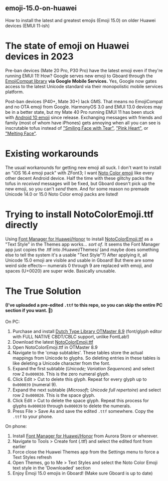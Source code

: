 ## emoji-15.0-on-huawei
How to install the latest and greatest emojis (Emoji 15.0) on older Huawei devices (EMUI 11-ish)

# The state of emoji on Huawei devices in 2023
Pre-ban devices (Mate 20 Pro, P30 Pro) have the latest emoji even if they're running EMUI 11! How? Google serves new emoji to Gboard through the [EmojiCompat library](https://developer.android.com/develop/ui/views/text-and-emoji/emoji-compat) **via Google Mobile Services.** Yes, Google now gates access to the latest Unicode standard via their monopolistic mobile services platform.

Post-ban devices (P40+, Mate 30+) lack GMS. That means no EmojiCompat and no OTA emoji from Google. HarmonyOS 3.0 and EMUI 13.0 devices may be in a better state, but my Mate 40 Pro running EMUI 11 has been stuck with [Android 10 emoji](https://emojipedia.org/google/android-10.0/) since release. Exchanging messages with friends and family (most of whom have iPhones) gets annoying when all you can see is inscrutable tofus instead of ["Smiling Face with Tear"](https://emojipedia.org/smiling-face-with-tear/), ["Pink Heart"](https://emojipedia.org/pink-heart/), or ["Melting Face"](https://emojipedia.org/melting-face/).

# Existing workarounds
The usual workarounds for getting new emoji all suck. I don't want to install an "iOS 16.4 emoji pack" with ZFont3; I want [Noto Color emoji](https://fonts.google.com/noto/specimen/Noto+Color+Emoji) like every other decent Android device. Half the time with these glitchy packs the tofus in *received* messages will be fixed, but Gboard doesn't pick up the new emoji, so you can't *send* them. And for some reason no premade Unicode 14.0 or 15.0 Noto Color emoji packs are listed! 

# Trying to install NotoColorEmoji.ttf directly
Using [Font Manager for Huawei/Honor](https://play.google.com/store/apps/details?id=com.deishelon.emuifontmanager) to install [NotoColorEmoji.ttf](https://github.com/googlefonts/noto-emoji/tree/main/fonts) as a "Text Style" in the Themes app works... *sort of*. It seems the Font Manager app just copies the .ttf into /Huawei/Themes/ (and maybe does something else to tell the system it's a usable "Text Style"?) After applying it, all Unicode 15.0 emoji are visible and usable in Gboard! But there are some weird side effects— numerals 0 through 9 are replaced with emoji, and spaces (U+0020) are super wide. Basically unusable.


# The True Solution
#### (I've uploaded a pre-edited `.ttf` to this repo, so you can skip the entire PC section if you want. 🙂)

On PC:
1. Purchase and install [Dutch Type Library OTMaster 8.9](https://www.fontmaster.nl/otmaster.html) (font/glyph editor with FULL NATIVE CBDT/CBLC support, unlike FontLab!)
2. Download the latest [NotoColorEmoji.ttf](https://github.com/googlefonts/noto-emoji/tree/main/fonts)
3. Open NotoColorEmoji.ttf in OTMaster 8.9
4. Navigate to the 'cmap subtables'. These tables store the actual mappings from Unicode to glyphs. So deleting entries in these tables is like deleting a Unicode character from the font.
5. Expand the first subtable (*Unicode; Variation Sequences*) and select row 2 `0x000030`. This is the zero numeral glyph.
6. Click Edit > Cut to delete this glyph. Repeat for every glyph up to `0x000039` (numeral 9).
7. Expand the next subtable (*Microsoft; Unicode full repertoire*) and select row 2 `0x000020`. This is the space glyph.
8. Click Edit > Cut to delete the space glyph. Repeat this process for glyphs `0x000030` through `0x000039` to delete the numerals.
9. Press File > Save As and save the edited `.ttf` somewhere. Copy the `.ttf` to your phone.
 
On phone:
1. Install [Font Manager for Huawei/Honor](https://play.google.com/store/apps/details?id=com.deishelon.emuifontmanager) from Aurora Store or wherever.
2. Navigate to Tools > Create font (.ttf) and select the edited font from earlier
3. Force close the Huawei Themes app from the Settings menu to force a Text Styles refresh
4. Open Themes, go to Me > Text Styles and select the Noto Color Emoji text style in the 'Downloaded' section
5. Enjoy Emoji 15.0 emojis in Gboard! (Make sure Gboard is up to date)

